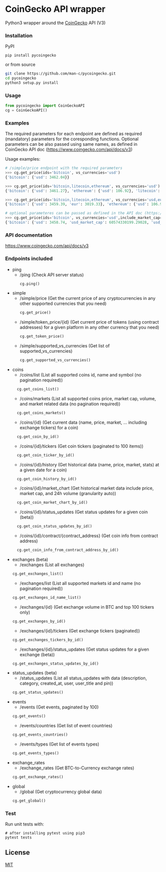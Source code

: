 # CoinGecko API wrapper

Python3 wrapper around the [CoinGecko](https://www.coingecko.com/) API (V3)

### Installation
PyPI
```
pip install pycoingecko
```
or from source
```bash
git clone https://github.com/man-c/pycoingecko.git
cd pycoingecko
python3 setup.py install
```

### Usage

```python
from pycoingecko import CoinGeckoAPI
cg = CoinGeckoAPI()
```

### Examples
The required parameters for each endpoint are defined as required (mandatory) parameters for the coresponding functions.
Optional parameters can be also passed using same names, as defined in CoinGecko API doc (https://www.coingecko.com/api/docs/v3)

Usage examples:
```python
# /simple/price endpoint with the required parameters
>>> cg.get_price(ids='bitcoin', vs_currencies='usd')
{'bitcoin': {'usd': 3462.04}}

>>> cg.get_price(ids='bitcoin,litecoin,ethereum', vs_currencies='usd')
{'bitcoin': {'usd': 3461.27}, 'ethereum': {'usd': 106.92}, 'litecoin': {'usd': 32.72}}

>>> cg.get_price(ids='bitcoin,litecoin,ethereum', vs_currencies='usd,eur')
{'bitcoin': {'usd': 3459.39, 'eur': 3019.33}, 'ethereum': {'usd': 106.91, 'eur': 93.31}, 'litecoin': {'usd': 32.72, 'eur': 28.56}}

# optional parameteres can be passed as defined in the API doc (https://www.coingecko.com/api/docs/v3)
>>> cg.get_price(ids='bitcoin', vs_currencies='usd',include_market_cap='true',include_24hr_vol='true',include_24hr_change='true',include_last_updated_at='true')
{'bitcoin': {'usd': 3458.74, 'usd_market_cap': 60574330199.29028, 'usd_24h_vol': 4182664683.6247883, 'usd_24h_change': 1.2295378479069035, 'last_updated_at': 1549071865}}
```

### API documentation
https://www.coingecko.com/api/docs/v3

### Endpoints included
- ping
  - /ping (Check API server status)
    ```python 
    cg.ping()
    ```
- simple
  - /simple/price (Get the current price of any cryptocurrencies in any other supported currencies that you need)
    ```python 
    cg.get_price()
    ```
  - /simple/token_price/{id} (Get current price of tokens (using contract addresses) for a given platform in any other currency that you need)
    ```python 
    cg.get_token_price()
    ```  
  - /simple/supported_vs_currencies (Get list of supported_vs_currencies)
    ```python 
    cg.get_supported_vs_currencies()
    ```
- coins
  - /coins/list (List all supported coins id, name and symbol (no pagination required))
  ```python 
    cg.get_coins_list()
    ```
  - /coins/markets (List all supported coins price, market cap, volume, and market related data (no pagination required))
  ```python 
    cg.get_coins_markets()
    ```
  - /coins/{id} (Get current data (name, price, market, ... including exchange tickers) for a coin)
  ```python 
    cg.get_coin_by_id()
    ```
  - /coins/{id}/tickers (Get coin tickers (paginated to 100 items))
  ```python 
    cg.get_coin_ticker_by_id()
    ```
  - /coins/{id}/history (Get historical data (name, price, market, stats) at a given date for a coin)
  ```python 
    cg.get_coin_history_by_id()
    ```
  - /coins/{id}/market_chart (Get historical market data include price, market cap, and 24h volume (granularity auto))
  ```python 
    cg.get_coin_market_chart_by_id()
    ```
  - /coins/{id}/status_updates (Get status updates for a given coin (beta))
  ```python 
    cg.get_coin_status_updates_by_id()
    ```
  - /coins/{id}/contract/{contract_address} (Get coin info from contract address)
  ```python 
    cg.get_coin_info_from_contract_address_by_id()
    ```
- exchanges (beta)
  - /exchanges (List all exchanges)
  ```python
  cg.get_exchanges_list()
  ```
  - /exchanges/list (List all supported markets id and name (no pagination required))
  ```python
  cg.get_exchanges_id_name_list()
  ```
  - /exchanges/{id} (Get exchange volume in BTC and top 100 tickers only)
  ```python
  cg.get_exchanges_by_id()
  ```
  - /exchanges/{id}/tickers (Get exchange tickers (paginated))
  ```python
  cg.get_exchanges_tickers_by_id()
  ```
  - /exchanges/{id}/status_updates (Get status updates for a given exchange (beta))
  ```python
  cg.get_exchanges_status_updates_by_id()
  ```
- status_updates (beta)
  - /status_updates (List all status_updates with data (description, category, created_at, user, user_title and pin))
  ```python
  cg.get_status_updates()
  ```
- events
  - /events (Get events, paginated by 100)
  ```python
  cg.get_events()
  ```
  - /events/countries (Get list of event countries)
  ```python
  cg.get_events_countries()
  ```
  - /events/types (Get list of events types)
  ```python
  cg.get_events_types()
  ```
- exchange_rates
  - /exchange_rates (Get BTC-to-Currency exchange rates)
  ```python
  cg.get_exchange_rates()
  ```
- global
  - /global (Get cryptocurrency global data)
  ```python
  cg.get_global()
  ```

### Test

Run unit tests with:

```
# after installing pytest using pip3
pytest tests
```

## License
[MIT](https://choosealicense.com/licenses/mit/)

